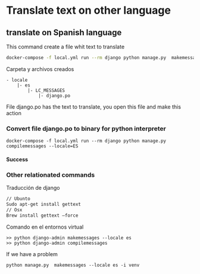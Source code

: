 # Translate text on other language

## translate on Spanish language

This command create a file whit text to translate

```bash
docker-compose -f local.yml run --rm django python manage.py  makemessages --locale es -i venv
```

Carpeta y archivos creados
```
- locale
    |- es
        |- LC_MESSAGES
            |- django.po

```

File django.po has the text to translate, you open this file and make this action

### Convert file django.po to binary for python interpreter
```
docker-compose -f local.yml run --rm django python manage.py  compilemessages --locale=ES
```

#### Success


### Other relationated commands

Traducción de django

```bash
// Ubunto 
Sudo apt-get install gettext
// Osx
Brew install gettext —force
```

Comando en el entornos virtual
``` 
>> python django-admin makemessages --locale es
>> python django-admin compilemessages
```
If we have a problem

```
python manage.py  makemessages --locale es -i venv
```
